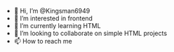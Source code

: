 - 👋 Hi, I’m @Kingsman6949
- 👀 I’m interested in frontend
- 🌱 I’m currently learning HTML
- 💞️ I’m looking to collaborate on simple HTML projects
- 📫 How to reach me 

<!---
Kingsman6949/Kingsman6949 is a ✨ special ✨ repository because its `README.md` (this file) appears on your GitHub profile.
You can click the Preview link to take a look at your changes.
--->
